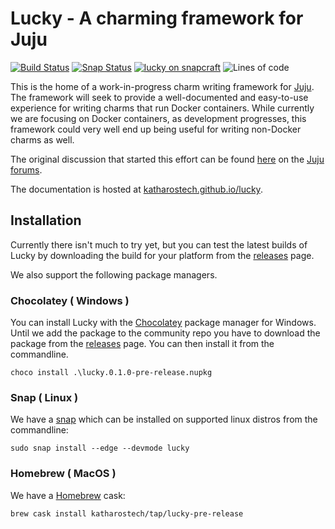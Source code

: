 # Lucky - A charming framework for Juju

[![Build Status][bb]][bl] [![Snap Status][ssi]][ssl] [![lucky on snapcraft][sb]][sl] ![Lines of code][lc]

[bb]: https://cloud.drone.io/api/badges/katharostech/lucky/status.svg
[bl]: https://cloud.drone.io/katharostech/lucky
[ssi]: https://build.snapcraft.io/badge/katharostech/lucky.svg
[ssl]: https://build.snapcraft.io/user/katharostech/lucky
[lc]: https://tokei.rs/b1/github/katharostech/lucky?category=code
[sb]: https://snapcraft.io//lucky/badge.svg
[sl]: https://snapcraft.io/lucky

This is the home of a work-in-progress charm writing framework for [Juju]. The framework will seek to provide a well-documented and easy-to-use experience for writing charms that run Docker containers. While currently we are focusing on Docker containers, as development progresses, this framework could very well end up being useful for writing non-Docker charms as well.

The original discussion that started this effort can be found [here][discussion] on the [Juju forums][forums].

The documentation is hosted at [katharostech.github.io/lucky].

[juju]: https://jaas.ai
[discussion]: https://discourse.jujucharms.com/t/is-the-reactive-framework-making-juju-slow-my-experiences-with-juju-so-far/2282/9?u=zicklag
[forums]: https://discourse.jujucharms.com/
[katharostech.github.io/lucky]: https://katharostech.github.io/lucky

## Installation

Currently there isn't much to try yet, but you can test the latest builds of Lucky by downloading the build for your platform from the [releases] page.

We also support the following package managers.

[releases]: https://github.com/katharostech/lucky/releases

### Chocolatey ( Windows )

You can install Lucky with the [Chocolatey] package manager for Windows. Until we add the package to the community repo you have to download the package from the [releases] page. You can then install it from the commandline.

    choco install .\lucky.0.1.0-pre-release.nupkg

[chocolatey]: https://chocolatey.org/

### Snap ( Linux )

We have a [snap] which can be installed on supported linux distros from the commandline:

    sudo snap install --edge --devmode lucky

[snap]: https://snapcraft.io/lucky

### Homebrew ( MacOS )

We have a [Homebrew] cask:

    brew cask install katharostech/tap/lucky-pre-release

[homebrew]: https://brew.sh/